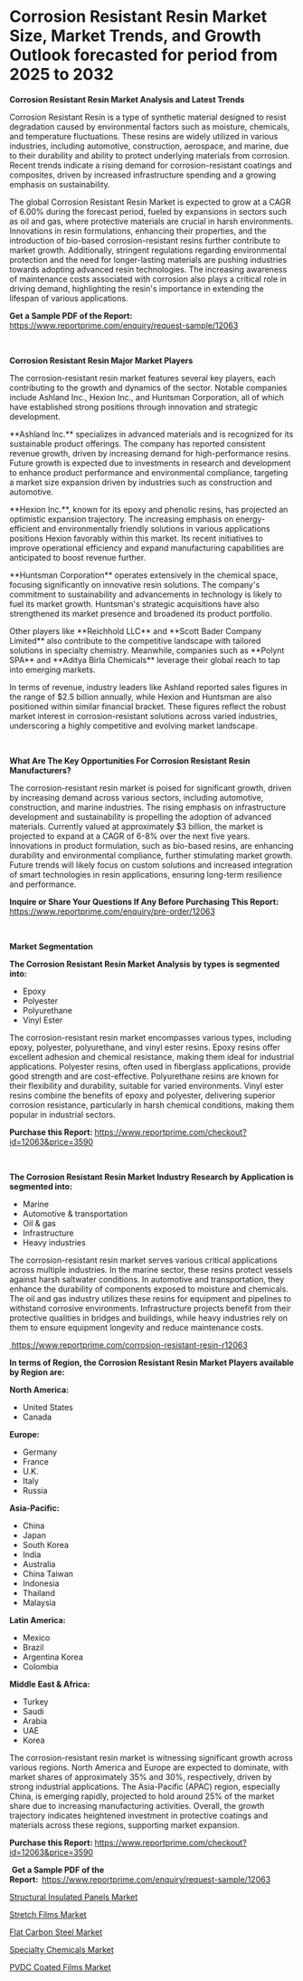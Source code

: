 <p><h1>Corrosion Resistant Resin Market Size, Market Trends, and Growth Outlook forecasted for period from 2025 to 2032</h1></p><p><strong>Corrosion Resistant Resin Market Analysis and Latest Trends</strong></p>
<p><p>Corrosion Resistant Resin is a type of synthetic material designed to resist degradation caused by environmental factors such as moisture, chemicals, and temperature fluctuations. These resins are widely utilized in various industries, including automotive, construction, aerospace, and marine, due to their durability and ability to protect underlying materials from corrosion. Recent trends indicate a rising demand for corrosion-resistant coatings and composites, driven by increased infrastructure spending and a growing emphasis on sustainability.</p><p>The global Corrosion Resistant Resin Market is expected to grow at a CAGR of 6.00% during the forecast period, fueled by expansions in sectors such as oil and gas, where protective materials are crucial in harsh environments. Innovations in resin formulations, enhancing their properties, and the introduction of bio-based corrosion-resistant resins further contribute to market growth. Additionally, stringent regulations regarding environmental protection and the need for longer-lasting materials are pushing industries towards adopting advanced resin technologies. The increasing awareness of maintenance costs associated with corrosion also plays a critical role in driving demand, highlighting the resin's importance in extending the lifespan of various applications.</p></p>
<p><strong>Get a Sample PDF of the Report:&nbsp;</strong> <a href="https://www.reportprime.com/enquiry/request-sample/12063?utm_campaign=1138&utm_medium=2&utm_source=Github&utm_content=ia&utm_term=17032025&utm_id=corrosion-resistant-resin">https://www.reportprime.com/enquiry/request-sample/12063</a></p>
<p>&nbsp;</p>
<p><strong>Corrosion Resistant Resin Major Market Players</strong></p>
<p><p>The corrosion-resistant resin market features several key players, each contributing to the growth and dynamics of the sector. Notable companies include Ashland Inc., Hexion Inc., and Huntsman Corporation, all of which have established strong positions through innovation and strategic development.</p><p>**Ashland Inc.** specializes in advanced materials and is recognized for its sustainable product offerings. The company has reported consistent revenue growth, driven by increasing demand for high-performance resins. Future growth is expected due to investments in research and development to enhance product performance and environmental compliance, targeting a market size expansion driven by industries such as construction and automotive.</p><p>**Hexion Inc.**, known for its epoxy and phenolic resins, has projected an optimistic expansion trajectory. The increasing emphasis on energy-efficient and environmentally friendly solutions in various applications positions Hexion favorably within this market. Its recent initiatives to improve operational efficiency and expand manufacturing capabilities are anticipated to boost revenue further.</p><p>**Huntsman Corporation** operates extensively in the chemical space, focusing significantly on innovative resin solutions. The company's commitment to sustainability and advancements in technology is likely to fuel its market growth. Huntsman's strategic acquisitions have also strengthened its market presence and broadened its product portfolio.</p><p>Other players like **Reichhold LLC** and **Scott Bader Company Limited** also contribute to the competitive landscape with tailored solutions in specialty chemistry. Meanwhile, companies such as **Polynt SPA** and **Aditya Birla Chemicals** leverage their global reach to tap into emerging markets.</p><p>In terms of revenue, industry leaders like Ashland reported sales figures in the range of $2.5 billion annually, while Hexion and Huntsman are also positioned within similar financial bracket. These figures reflect the robust market interest in corrosion-resistant solutions across varied industries, underscoring a highly competitive and evolving market landscape.</p></p>
<p>&nbsp;</p>
<p><strong>What Are The Key Opportunities For Corrosion Resistant Resin Manufacturers?</strong></p>
<p><p>The corrosion-resistant resin market is poised for significant growth, driven by increasing demand across various sectors, including automotive, construction, and marine industries. The rising emphasis on infrastructure development and sustainability is propelling the adoption of advanced materials. Currently valued at approximately $3 billion, the market is projected to expand at a CAGR of 6-8% over the next five years. Innovations in product formulation, such as bio-based resins, are enhancing durability and environmental compliance, further stimulating market growth. Future trends will likely focus on custom solutions and increased integration of smart technologies in resin applications, ensuring long-term resilience and performance.</p></p>
<p><strong>Inquire or Share Your Questions If Any Before Purchasing This Report:</strong> <a href="https://www.reportprime.com/enquiry/pre-order/12063?utm_campaign=1138&utm_medium=2&utm_source=Github&utm_content=ia&utm_term=17032025&utm_id=corrosion-resistant-resin">https://www.reportprime.com/enquiry/pre-order/12063</a></p>
<p>&nbsp;</p>
<p><strong>Market Segmentation</strong></p>
<p><strong>The Corrosion Resistant Resin Market Analysis by types is segmented into:</strong></p>
<p><ul><li>Epoxy</li><li>Polyester</li><li>Polyurethane</li><li>Vinyl Ester</li></ul></p>
<p><p>The corrosion-resistant resin market encompasses various types, including epoxy, polyester, polyurethane, and vinyl ester resins. Epoxy resins offer excellent adhesion and chemical resistance, making them ideal for industrial applications. Polyester resins, often used in fiberglass applications, provide good strength and are cost-effective. Polyurethane resins are known for their flexibility and durability, suitable for varied environments. Vinyl ester resins combine the benefits of epoxy and polyester, delivering superior corrosion resistance, particularly in harsh chemical conditions, making them popular in industrial sectors.</p></p>
<p><strong>Purchase this Report:&nbsp;</strong><a href="https://www.reportprime.com/checkout?id=12063&price=3590&utm_campaign=1138&utm_medium=2&utm_source=Github&utm_content=ia&utm_term=17032025&utm_id=corrosion-resistant-resin">https://www.reportprime.com/checkout?id=12063&price=3590</a></p>
<p>&nbsp;</p>
<p><strong>The Corrosion Resistant Resin Market Industry Research by Application is segmented into:</strong></p>
<p><ul><li>Marine</li><li>Automotive & transportation</li><li>Oil & gas</li><li>Infrastructure</li><li>Heavy industries</li></ul></p>
<p><p>The corrosion-resistant resin market serves various critical applications across multiple industries. In the marine sector, these resins protect vessels against harsh saltwater conditions. In automotive and transportation, they enhance the durability of components exposed to moisture and chemicals. The oil and gas industry utilizes these resins for equipment and pipelines to withstand corrosive environments. Infrastructure projects benefit from their protective qualities in bridges and buildings, while heavy industries rely on them to ensure equipment longevity and reduce maintenance costs.</p></p>
<p><a href="https://www.reportprime.com/corrosion-resistant-resin-r12063?utm_campaign=1138&utm_medium=2&utm_source=Github&utm_content=ia&utm_term=17032025&utm_id=corrosion-resistant-resin">&nbsp;https://www.reportprime.com/corrosion-resistant-resin-r12063</a></p>
<p><strong>In terms of Region, the Corrosion Resistant Resin Market Players available by Region are:</strong></p>
<p>
    <p> <strong> North America: </strong>
        <ul>
            <li>United States</li>
            <li>Canada</li>
        </ul>
        </p> 
    <p> <strong> Europe: </strong>
        <ul>
            <li>Germany</li>
            <li>France</li>
            <li>U.K.</li>
            <li>Italy</li>
            <li>Russia</li>
        </ul>
        </p> 
    <p> <strong> Asia-Pacific: </strong>
        <ul>
            <li>China</li>
            <li>Japan</li>
            <li>South Korea</li>
            <li>India</li>
            <li>Australia</li>
            <li>China Taiwan</li>
            <li>Indonesia</li>
            <li>Thailand</li>
            <li>Malaysia</li>
        </ul>
        </p> 
    <p> <strong> Latin America: </strong>
        <ul>
            <li>Mexico</li>
            <li>Brazil</li>
            <li>Argentina Korea</li>
            <li>Colombia</li>
        </ul>
        </p> 
    <p> <strong> Middle East & Africa: </strong>
        <ul>
            <li>Turkey</li>
            <li>Saudi</li>
            <li>Arabia</li>
            <li>UAE</li>
            <li>Korea</li>
        </ul>
    </p>
    </p>
<p><p>The corrosion-resistant resin market is witnessing significant growth across various regions. North America and Europe are expected to dominate, with market shares of approximately 35% and 30%, respectively, driven by strong industrial applications. The Asia-Pacific (APAC) region, especially China, is emerging rapidly, projected to hold around 25% of the market share due to increasing manufacturing activities. Overall, the growth trajectory indicates heightened investment in protective coatings and materials across these regions, supporting market expansion.</p></p>
<p><strong>Purchase this Report: </strong><a href="https://www.reportprime.com/checkout?id=12063&price=3590&utm_campaign=1138&utm_medium=2&utm_source=Github&utm_content=ia&utm_term=17032025&utm_id=corrosion-resistant-resin">https://www.reportprime.com/checkout?id=12063&price=3590</a></p>
<p>&nbsp;<strong>Get a Sample PDF of the Report:&nbsp;&nbsp;</strong><a href="https://www.reportprime.com/enquiry/request-sample/12063?utm_campaign=1138&utm_medium=2&utm_source=Github&utm_content=ia&utm_term=17032025&utm_id=corrosion-resistant-resin">https://www.reportprime.com/enquiry/request-sample/12063</a></p>
<p><strong></strong></p>
<p><p><a href="https://github.com/paullsiskec4/Market-Research-Report-List-1/blob/main/structural-insulated-panels-market.md?utm_campaign=1138&utm_medium=2&utm_source=Github&utm_content=ia&utm_term=17032025&utm_id=corrosion-resistant-resin">Structural Insulated Panels Market</a></p><p><a href="https://github.com/hurstsaqibyl/Market-Research-Report-List-1/blob/main/stretch-films-market.md?utm_campaign=1138&utm_medium=2&utm_source=Github&utm_content=ia&utm_term=17032025&utm_id=corrosion-resistant-resin">Stretch Films Market</a></p><p><a href="https://github.com/altafvaraswj/Market-Research-Report-List-1/blob/main/flat-carbon-steel-market.md?utm_campaign=1138&utm_medium=2&utm_source=Github&utm_content=ia&utm_term=17032025&utm_id=corrosion-resistant-resin">Flat Carbon Steel Market</a></p><p><a href="https://github.com/roehrtizonov/Market-Research-Report-List-1/blob/main/specialty-chemicals-market.md?utm_campaign=1138&utm_medium=2&utm_source=Github&utm_content=ia&utm_term=17032025&utm_id=corrosion-resistant-resin">Specialty Chemicals Market</a></p><p><a href="https://github.com/rutupueyed/Market-Research-Report-List-1/blob/main/pvdc-coated-films-market.md?utm_campaign=1138&utm_medium=2&utm_source=Github&utm_content=ia&utm_term=17032025&utm_id=corrosion-resistant-resin">PVDC Coated Films Market</a></p></p>